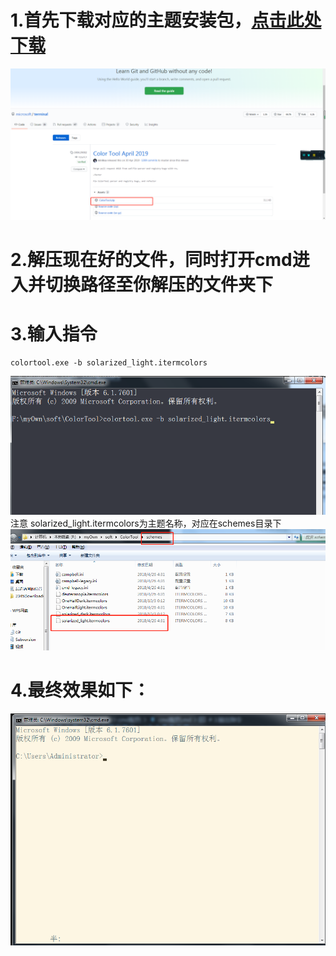 # 1.首先下载对应的主题安装包，[点击此处下载](https://github.com/microsoft/terminal/releases/tag/1904.29002)
![](1.png)
# 2.解压现在好的文件，同时打开cmd进入并切换路径至你解压的文件夹下
# 3.输入指令
```
colortool.exe -b solarized_light.itermcolors
```
![](4.png)
注意 solarized_light.itermcolors为主题名称，对应在schemes目录下
![](2.png)
# 4.最终效果如下：
![](3.png)